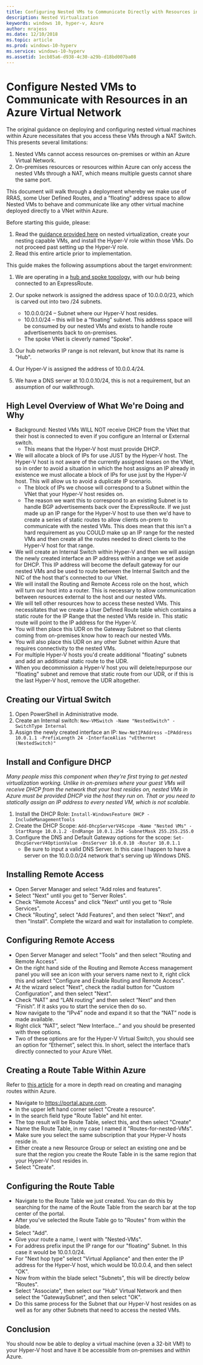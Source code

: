 ```yaml
---
title: Configuring Nested VMs to Communicate Directly with Resources in an Azure Virtual Network
description: Nested Virtualization
keywords: windows 10, hyper-v, Azure
author: mrajess
ms.date: 12/10/2018
ms.topic: article
ms.prod: windows-10-hyperv
ms.service: windows-10-hyperv
ms.assetid: 1ecb85a6-d938-4c30-a29b-d18bd007ba08
---
```


# Configure Nested VMs to Communicate with Resources in an Azure Virtual Network

The original guidance on deploying and configuring nested virtual machines within Azure necessitates that you access these VMs through a NAT Switch. This presents several limitations:

1. Nested VMs cannot access resources on-premises or within an Azure Virtual Network.
2. On-premises resources or resources within Azure can only access the nested VMs through a NAT, which means multiple guests cannot share the same port.

This document will walk through a deployment whereby we make use of RRAS, some User Defined Routes, and a “floating” address space to allow Nested VMs to behave and communicate like any other virtual machine deployed directly to a VNet within Azure.

Before starting this guide, please:

1. Read the [guidance provided here](https://docs.microsoft.com/en-us/azure/virtual-machines/windows/nested-virtualization) on nested virtualization, create your nesting capable VMs, and install the Hyper-V role within those VMs. Do not proceed past setting up the Hyper-V role.
2. Read this entire article prior to implementation.

This guide makes the following assumptions about the target environment:

1. We are operating in a [hub and spoke topology](https://docs.microsoft.com/en-us/azure/architecture/reference-architectures/hybrid-networking/hub-spoke), with our hub being connected to an ExpressRoute.
1. Our spoke network is assigned the address space of 10.0.0.0/23, which is carved out into two /24 subnets.
    * 10.0.0.0/24 – Subnet where our Hyper-V host resides.
    * 10.0.1.0/24 – this will be a “floating” subnet. This address space will be consumed by our nested VMs and exists to handle route advertisements back to on-premises.
    * The spoke VNet is cleverly named "Spoke".

1. Our hub networks IP range is not relevant, but know that its name is "Hub".
1. Our Hyper-V is assigned the address of 10.0.0.4/24.
1. We have a DNS server at 10.0.0.10/24, this is not a requirement, but an assumption of our walkthrough.

## High Level Overview of What We're Doing and Why

* Background: Nested VMs WILL NOT receive DHCP from the VNet that their host is connected to even if you configure an Internal or External switch. 
  * This means that the Hyper-V host must provide DHCP.
* We will allocate a block of IPs for use JUST by the Hyper-V host.  The Hyper-V host is not aware of the currently assigned leases on the VNet, so in order to avoid a situation in which the host assigns an IP already in existence we must allocate a block of IPs for use just by the Hyper-V host. This will allow us to avoid a duplicate IP scenario.
  * The block of IPs we choose will correspond to a Subnet within the VNet that your Hyper-V host resides on.
  * The reason we want this to correspond to an existing Subnet is to handle BGP advertisements back over the ExpressRoute. If we just made up an IP range for the Hyper-V host to use then we'd have to create a series of static routes to allow clients on-prem to communicate with the nested VMs. This does mean that this isn't a hard requirement as you COULD make up an IP range for the nested VMs and then create all the routes needed to direct clients to the Hyper-V host for that range.
* We will create an Internal Switch within Hyper-V and then we will assign the newly created interface an IP address within a range we set aside for DHCP. This IP address will become the default gateway for our nested VMs and be used to route between the Internal Switch and the NIC of the host that's connected to our VNet.
* We will install the Routing and Remote Access role on the host, which will turn our host into a router.  This is necessary to allow communication between resources external to the host and our nested VMs.
* We will tell other resources how to access these nested VMs. This necessitates that we create a User Defined Route table which contains a static route for the IP Range that the nested VMs reside in. This static route will point to the IP address for the Hyper-V.
* You will then place this UDR on the Gateway Subnet so that clients coming from on-premises know how to reach our nested VMs.
* You will also place this UDR on any other Subnet within Azure that requires connectivity to the nested VMs.
* For multiple Hyper-V hosts you'd create additional "floating" subnets and add an additional static route to the UDR.
* When you decommission a Hyper-V host you will delete/repurpose our "floating" subnet and remove that static route from our UDR, or if this is the last Hyper-V host, remove the UDR altogether.

## Creating our Virtual Switch

1. Open PowerShell in Administrative mode.
2. Create an Internal switch: `New-VMSwitch -Name "NestedSwitch" -SwitchType Internal`
3. Assign the newly created interface an IP: `New-NetIPAddress –IPAddress 10.0.1.1 -PrefixLength 24 -InterfaceAlias "vEthernet (NestedSwitch)"`

## Install and Configure DHCP

*Many people miss this component when they're first trying to get nested virtualization working. Unlike in on-premises where your guest VMs will receive DHCP from the network that your host resides on, nested VMs in Azure must be provided DHCP via the host they run on. That or you need to statically assign an IP address to every nested VM, which is not scalable.*

1. Install the DHCP Role: `Install-WindowsFeature DHCP -IncludeManagementTools`
2. Create the DHCP Scope: `Add-DhcpServerV4Scope -Name "Nested VMs" -StartRange 10.0.1.2 -EndRange 10.0.1.254 -SubnetMask 255.255.255.0`
3. Configure the DNS and Default Gateway options for the scope: `Set-DhcpServerV4OptionValue -DnsServer 10.0.0.10 -Router 10.0.1.1`
    * Be sure to input a valid DNS Server. In this case I happen to have a server on the 10.0.0.0/24 network that's serving up Windows DNS.

## Installing Remote Access

* Open Server Manager and select "Add roles and features".
* Select "Next" until you get to "Server Roles".
* Check "Remote Access" and click "Next" until you get to "Role Services".
* Check "Routing", select "Add Features", and then select "Next", and then "Install". Complete the wizard and wait for installation to complete.

## Configuring Remote Access

* Open Server Manager and select "Tools" and then select "Routing and Remote Access".
* On the right hand side of the Routing and Remote Access management panel you will see an icon with your servers name next to it, right click this and select "Configure and Enable Routing and Remote Access".
* At the wizard select "Next", check the radial button for "Custom Configuration", and then select "Next".
* Check “NAT” and “LAN routing” and then select “Next” and then “Finish”. If it asks you to start the service then do so.
* Now navigate to the “IPv4” node and expand it so that the “NAT” node is made available.
* Right click “NAT”, select “New Interface...” and you should be presented with three options. 
* Two of these options are for the Hyper-V Virtual Switch, you should see an option for “Ethernet”, select this. In short, select the interface that’s directly connected to your Azure VNet.

## Creating a Route Table Within Azure

Refer to [this article](https://docs.microsoft.com/en-us/azure/virtual-network/tutorial-create-route-table-portal) for a more in depth read on creating and managing routes within Azure.

* Navigate to https://portal.azure.com.
* In the upper left hand corner select "Create a resource".
* In the search field type "Route Table" and hit enter.
* The top result will be Route Table, select this, and then select "Create"
* Name the Route Table, in my case I named it "Routes-for-nested-VMs".
* Make sure you select the same subscription that your Hyper-V hosts reside in.
* Either create a new Resource Group or select an existing one and be sure that the region you create the Route Table in is the same region that your Hyper-V host resides in.
* Select "Create".

## Configuring the Route Table

* Navigate to the Route Table we just created. You can do this by searching for the name of the Route Table from the search bar at the top center of the portal.
* After you've selected the Route Table go to "Routes" from within the blade.
* Select "Add".
* Give your route a name, I went with "Nested-VMs".
* For address prefix input the IP range for our "floating" Subnet. In this case it would be 10.0.1.0/24.
* For "Next hop type" select "Virtual Appliance" and then enter the IP address for the Hyper-V host, which would be 10.0.0.4, and then select "OK".
* Now from within the blade select "Subnets", this will be directly below "Routes".
* Select "Associate", then select our "Hub" Virtual Network and then select the "GatewaySubnet", and then select "OK".
* Do this same process for the Subnet that our Hyper-V host resides on as well as for any other Subnets that need to access the nested VMs.

## Conclusion

You should now be able to deploy a virtual machine (even a 32-bit VM!) to your Hyper-V host and have it be accessible from on-premises and within Azure.
